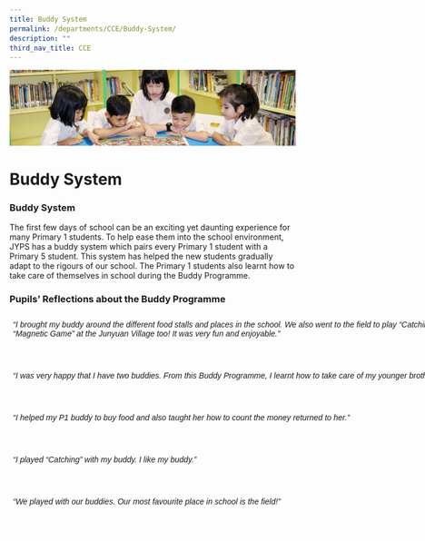 ```yaml
---
title: Buddy System
permalink: /departments/CCE/Buddy-System/
description: ""
third_nav_title: CCE
---
```

![](/images/banner.gif)

  
  
Buddy System
============


### **Buddy System**



The first few days of school can be an exciting yet daunting experience for many Primary 1 students. To help ease them into the school environment, JYPS has a buddy system which pairs every Primary 1 student with a Primary 5 student. This system has helped the new students gradually adapt to the rigours of our school. The Primary 1 students also learnt how to take care of themselves in school during the Buddy Programme.

### **Pupils’ Reflections about the Buddy Programme**


<style type="text/css">
.tg  {border-collapse:collapse;border-spacing:0;}
.tg td{border-color:black;border-style:solid;border-width:1px;font-family:Arial, sans-serif;font-size:14px;
  overflow:hidden;padding:10px 5px;word-break:normal;}
.tg th{border-color:black;border-style:solid;border-width:1px;font-family:Arial, sans-serif;font-size:14px;
  font-weight:normal;overflow:hidden;padding:10px 5px;word-break:normal;}
.tg .tg-zv4m{border-color:#ffffff;text-align:left;vertical-align:top}
.tg .tg-eo4b{border-color:#ffffff;font-style:italic;text-align:left;vertical-align:top}
</style>
<table class="tg" style="undefined;table-layout: fixed; width: 1120px">
<colgroup>
<col style="width: 884px">
<col style="width: 236px">
</colgroup>
<thead>
  <tr>
    <th class="tg-eo4b">“I brought my buddy around the different food stalls and places in the school. We also went to the field to play “Catching”. We played “Magnetic Game” at the Junyuan Village too! It was very fun and enjoyable.”</th>
    <th class="tg-zv4m"></th>
  </tr>
</thead>
<tbody>
  <tr>
    <td class="tg-zv4m"></td>
    <td class="tg-zv4m">Shannen See (5 Harmony)</td>
  </tr>
  <tr>
    <td class="tg-eo4b">“I was very happy that I have two buddies. From this Buddy Programme, I learnt how to take care of my younger brother at home.”</td>
    <td class="tg-zv4m"></td>
  </tr>
  <tr>
    <td class="tg-zv4m"></td>
    <td class="tg-zv4m">Cai Xuan Xi (5 Responsibility)</td>
  </tr>
  <tr>
    <td class="tg-eo4b">“I helped my P1 buddy to buy food and also taught her how to count the money returned to her.”</td>
    <td class="tg-zv4m"></td>
  </tr>
  <tr>
    <td class="tg-zv4m"></td>
    <td class="tg-zv4m">Rizqah (5 Compassion)</td>
  </tr>
  <tr>
    <td class="tg-eo4b">“I played “Catching” with my buddy. I like my buddy.”</td>
    <td class="tg-zv4m"></td>
  </tr>
  <tr>
    <td class="tg-zv4m"></td>
    <td class="tg-zv4m">Dhya Narysa (1 Responsibility)</td>
  </tr>
  <tr>
    <td class="tg-eo4b">“We played with our buddies. Our most favourite place in school is the field!”</td>
    <td class="tg-zv4m"></td>
  </tr>
  <tr>
    <td class="tg-zv4m"></td>
    <td class="tg-zv4m">Naila and Sharia (1 Respect)</td>
  </tr>
</tbody>
</table>
